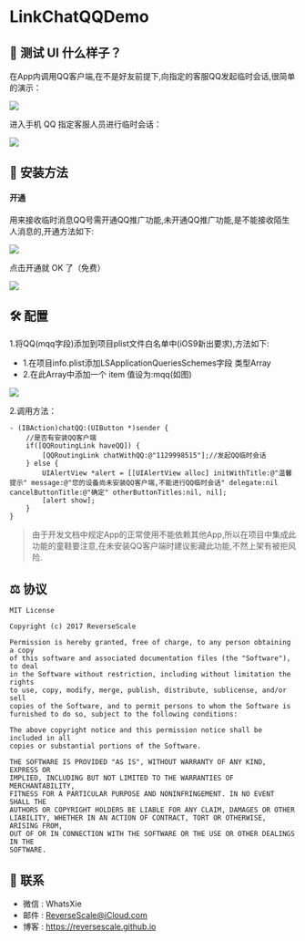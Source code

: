 # LinkChatQQDemo

## 🎨 测试 UI 什么样子？

在App内调用QQ客户端,在不是好友前提下,向指定的客服QQ发起临时会话,很简单的演示：

![](http://og1yl0w9z.bkt.clouddn.com/18-4-18/47406588.jpg)

进入手机 QQ 指定客服人员进行临时会话：

![](http://og1yl0w9z.bkt.clouddn.com/18-4-18/72232091.jpg)

## 🎯 安装方法

#### 开通
用来接收临时消息QQ号需开通QQ推广功能,未开通QQ推广功能,是不能接收陌生人消息的,开通方法如下:

![](http://og1yl0w9z.bkt.clouddn.com/18-4-18/63830266.jpg)

点击开通就 OK 了（免费）

![](http://og1yl0w9z.bkt.clouddn.com/18-4-18/89069619.jpg)

## 🛠 配置

1.将QQ(mqq字段)添加到项目plist文件白名单中(iOS9新出要求),方法如下:
- 1.在项目info.plist添加LSApplicationQueriesSchemes字段 类型Array
- 2.在此Array中添加一个 item 值设为:mqq(如图)

![](http://og1yl0w9z.bkt.clouddn.com/18-4-18/1347081.jpg)

2.调用方法：
```objc
- (IBAction)chatQQ:(UIButton *)sender {
    //是否有安装QQ客户端
    if([QQRoutingLink haveQQ]) {
        [QQRoutingLink chatWithQQ:@"1129998515"];//发起QQ临时会话
    } else {
        UIAlertView *alert = [[UIAlertView alloc] initWithTitle:@"温馨提示" message:@"您的设备尚未安装QQ客户端,不能进行QQ临时会话" delegate:nil cancelButtonTitle:@"确定" otherButtonTitles:nil, nil];
        [alert show];
    }
}
```

> 由于开发文档中规定App的正常使用不能依赖其他App,所以在项目中集成此功能的童鞋要注意,在未安装QQ客户端时建议影藏此功能,不然上架有被拒风险.

## ⚖ 协议

```
MIT License

Copyright (c) 2017 ReverseScale

Permission is hereby granted, free of charge, to any person obtaining a copy
of this software and associated documentation files (the "Software"), to deal
in the Software without restriction, including without limitation the rights
to use, copy, modify, merge, publish, distribute, sublicense, and/or sell
copies of the Software, and to permit persons to whom the Software is
furnished to do so, subject to the following conditions:

The above copyright notice and this permission notice shall be included in all
copies or substantial portions of the Software.

THE SOFTWARE IS PROVIDED "AS IS", WITHOUT WARRANTY OF ANY KIND, EXPRESS OR
IMPLIED, INCLUDING BUT NOT LIMITED TO THE WARRANTIES OF MERCHANTABILITY,
FITNESS FOR A PARTICULAR PURPOSE AND NONINFRINGEMENT. IN NO EVENT SHALL THE
AUTHORS OR COPYRIGHT HOLDERS BE LIABLE FOR ANY CLAIM, DAMAGES OR OTHER
LIABILITY, WHETHER IN AN ACTION OF CONTRACT, TORT OR OTHERWISE, ARISING FROM,
OUT OF OR IN CONNECTION WITH THE SOFTWARE OR THE USE OR OTHER DEALINGS IN THE
SOFTWARE.
```

## 😬  联系

* 微信 : WhatsXie
* 邮件 : ReverseScale@iCloud.com
* 博客 : https://reversescale.github.io
